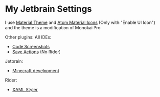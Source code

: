 # My Jetbrain Settings
I use [Material Theme](https://plugins.jetbrains.com/plugin/8006-material-theme-ui) and [Atom Material Icons](https://plugins.jetbrains.com/plugin/10044-atom-material-icons) (Only with "Enable UI Icon") and the theme is a modification of Monokai Pro

Other plugins:
All IDEs:
- [Code Screenshots](https://plugins.jetbrains.com/plugin/9406-code-screenshots)
- [Save Actions](https://plugins.jetbrains.com/plugin/7642-save-actions) (No Rider)

Jetbrain:
- [Minecraft development](https://plugins.jetbrains.com/plugin/8327-minecraft-development)

Rider:
- [XAML Styler](https://plugins.jetbrains.com/plugin/14932-xaml-styler)
